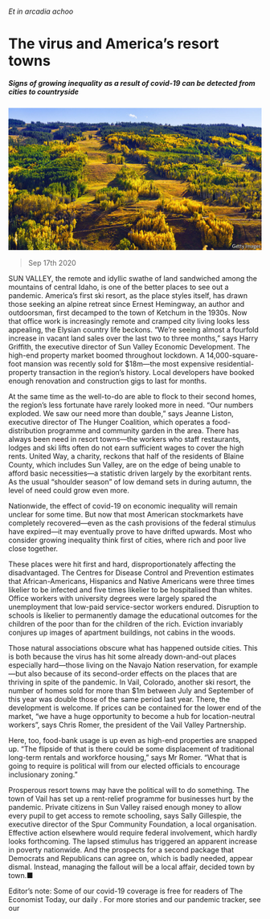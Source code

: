 ###### Et in arcadia achoo

# The virus and America’s resort towns 

##### Signs of growing inequality as a result of covid-19 can be detected from cities to countryside 

![image](images/20200919_USP002_0.jpg) 

> Sep 17th 2020 

SUN VALLEY, the remote and idyllic swathe of land sandwiched among the mountains of central Idaho, is one of the better places to see out a pandemic. America’s first ski resort, as the place styles itself, has drawn those seeking an alpine retreat since Ernest Hemingway, an author and outdoorsman, first decamped to the town of Ketchum in the 1930s. Now that office work is increasingly remote and cramped city living looks less appealing, the Elysian country life beckons. “We’re seeing almost a fourfold increase in vacant land sales over the last two to three months,” says Harry Griffith, the executive director of Sun Valley Economic Development. The high-end property market boomed throughout lockdown. A 14,000-square-foot mansion was recently sold for $18m—the most expensive residential-property transaction in the region’s history. Local developers have booked enough renovation and construction gigs to last for months.

At the same time as the well-to-do are able to flock to their second homes, the region’s less fortunate have rarely looked more in need. “Our numbers exploded. We saw our need more than double,” says Jeanne Liston, executive director of The Hunger Coalition, which operates a food-distribution programme and community garden in the area. There has always been need in resort towns—the workers who staff restaurants, lodges and ski lifts often do not earn sufficient wages to cover the high rents. United Way, a charity, reckons that half of the residents of Blaine County, which includes Sun Valley, are on the edge of being unable to afford basic necessities—a statistic driven largely by the exorbitant rents. As the usual “shoulder season” of low demand sets in during autumn, the level of need could grow even more.


Nationwide, the effect of covid-19 on economic inequality will remain unclear for some time. But now that most American stockmarkets have completely recovered—even as the cash provisions of the federal stimulus have expired—it may eventually prove to have drifted upwards. Most who consider growing inequality think first of cities, where rich and poor live close together.

These places were hit first and hard, disproportionately affecting the disadvantaged. The Centres for Disease Control and Prevention estimates that African-Americans, Hispanics and Native Americans were three times likelier to be infected and five times likelier to be hospitalised than whites. Office workers with university degrees were largely spared the unemployment that low-paid service-sector workers endured. Disruption to schools is likelier to permanently damage the educational outcomes for the children of the poor than for the children of the rich. Eviction invariably conjures up images of apartment buildings, not cabins in the woods.

Those natural associations obscure what has happened outside cities. This is both because the virus has hit some already down-and-out places especially hard—those living on the Navajo Nation reservation, for example—but also because of its second-order effects on the places that are thriving in spite of the pandemic. In Vail, Colorado, another ski resort, the number of homes sold for more than $1m between July and September of this year was double those of the same period last year. There, the development is welcome. If prices can be contained for the lower end of the market, “we have a huge opportunity to become a hub for location-neutral workers”, says Chris Romer, the president of the Vail Valley Partnership.

Here, too, food-bank usage is up even as high-end properties are snapped up. “The flipside of that is there could be some displacement of traditional long-term rentals and workforce housing,” says Mr Romer. “What that is going to require is political will from our elected officials to encourage inclusionary zoning.”

Prosperous resort towns may have the political will to do something. The town of Vail has set up a rent-relief programme for businesses hurt by the pandemic. Private citizens in Sun Valley raised enough money to allow every pupil to get access to remote schooling, says Sally Gillespie, the executive director of the Spur Community Foundation, a local organisation. Effective action elsewhere would require federal involvement, which hardly looks forthcoming. The lapsed stimulus has triggered an apparent increase in poverty nationwide. And the prospects for a second package that Democrats and Republicans can agree on, which is badly needed, appear dismal. Instead, managing the fallout will be a local affair, decided town by town.■

Editor’s note: Some of our covid-19 coverage is free for readers of The Economist Today, our daily . For more stories and our pandemic tracker, see our 


